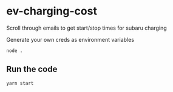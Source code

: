 # ev-charging-cost
Scroll through emails to get start/stop times for subaru charging

Generate your own creds as environment variables

```
node .
```

## Run the code

```
yarn start
```
